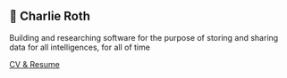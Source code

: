 ## 👋 Charlie Roth

Building and researching software for the purpose of storing and sharing data for all intelligences, for all of time

[CV & Resume](https://github.com/charlieroth/cv)
